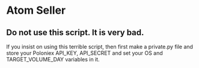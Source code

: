 # Atom Seller

## Do not use this script. It is very bad.

If you insist on using this terrible script, then first make a private.py file and store your Poloniex API_KEY, API_SECRET and set your OS and TARGET_VOLUME_DAY variables in it.
